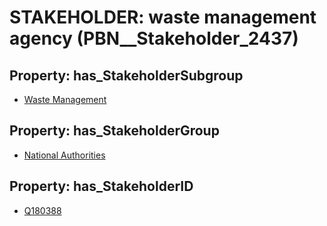 # STAKEHOLDER: __waste management agency__ (PBN__Stakeholder_2437)

## Property: has_StakeholderSubgroup

* [Waste Management](PBN__StakeholderSubgroup_114)

## Property: has_StakeholderGroup

* [National Authorities](PBN__StakeholderGroup_7)

## Property: has_StakeholderID

* [Q180388](Q180388)

